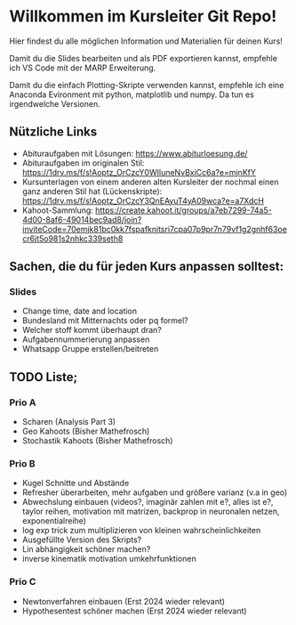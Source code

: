 # Willkommen im Kursleiter Git Repo!

Hier findest du alle möglichen Information und Materialien für deinen Kurs!

Damit du die Slides bearbeiten und als PDF exportieren kannst, empfehle ich VS Code mit der MARP Erweiterung.

Damit du die einfach Plotting-Skripte verwenden kannst, empfehle ich eine Anaconda Evironment mit python, matplotlib und numpy. Da tun es irgendwelche Versionen.

## Nützliche Links
- Abituraufgaben mit Lösungen: https://www.abiturloesung.de/
- Abituraufgaben im originalen Stil: https://1drv.ms/f/s!Aoptz_OrCzcY0WIluneNvBxiCc6a?e=mjnKfY
- Kursunterlagen von einem anderen alten Kursleiter der nochmal einen ganz anderen Stil hat (Lückenskripte): https://1drv.ms/f/s!Aoptz_OrCzcY3QnEAyuT4yA09wca?e=a7XdcH
- Kahoot-Sammlung: https://create.kahoot.it/groups/a7eb7299-74a5-4d00-8af6-49014bec9ad8/join?inviteCode=70emjk81bc0kk7fspafknjtsri7cpa07p9pr7n79vf1g2gnhf63oecr6jt5o981s2nhkc339seth8

## Sachen, die du für jeden Kurs anpassen solltest:
### Slides
- Change time, date and location
- Bundesland mit Mitternachts oder pq formel?
- Welcher stoff kommt überhaupt dran?
- Aufgabennummerierung anpassen
- Whatsapp Gruppe erstellen/beitreten

## TODO Liste;
### Prio A
- Scharen (Analysis Part 3)
- Geo Kahoots (Bisher Mathefrosch)
- Stochastik Kahoots (Bisher Mathefrosch)

### Prio B
- Kugel Schnitte und Abstände
- Refresher überarbeiten, mehr aufgaben und größere varianz (v.a in geo)
- Abwechslung einbauen (videos?, imaginär zahlen mit e?, alles ist e?, taylor reihen, motivation mit matrizen, backprop in neuronalen netzen, exponentialreihe)
- log exp trick zum multiplizieren von kleinen wahrscheinlichkeiten
- Ausgefüllte Version des Skripts?
- Lin abhängigkeit schöner machen?
- inverse kinematik motivation umkehrfunktionen

### Prio C
- Newtonverfahren einbauen (Erst 2024 wieder relevant)
- Hypothesentest schöner machen (Erst 2024 wieder relevant)